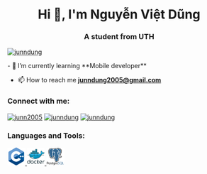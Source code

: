 <h1 align="center">Hi 👋, I'm Nguyễn Việt Dũng</h1>
<h3 align="center">A student from UTH</h3>

<p align="left"> <a href="https://github.com/ryo-ma/github-profile-trophy"><img src="https://github-profile-trophy.vercel.app/?username=junndung" alt="junndung" /></a> </p>
- 🌱 I’m currently learning **Mobile developer**

- 📫 How to reach me **junndung2005@gmail.com**

<h3 align="left">Connect with me:</h3>
<p align="left">
<a href="https://fb.com/junn2005" target="blank"><img align="center" src="https://raw.githubusercontent.com/rahuldkjain/github-profile-readme-generator/master/src/images/icons/Social/facebook.svg" alt="junn2005" height="30" width="40" /></a>
<a href="https://instagram.com/junndung" target="blank"><img align="center" src="https://raw.githubusercontent.com/rahuldkjain/github-profile-readme-generator/master/src/images/icons/Social/instagram.svg" alt="junndung" height="30" width="40" /></a>
<a href="https://www.leetcode.com/junndung" target="blank"><img align="center" src="https://raw.githubusercontent.com/rahuldkjain/github-profile-readme-generator/master/src/images/icons/Social/leet-code.svg" alt="junndung" height="30" width="40" /></a>
</p>

<h3 align="left">Languages and Tools:</h3>
<p align="left"> <a href="https://www.w3schools.com/cpp/" target="_blank" rel="noreferrer"> <img src="https://raw.githubusercontent.com/devicons/devicon/master/icons/cplusplus/cplusplus-original.svg" alt="cplusplus" width="40" height="40"/> </a> <a href="https://www.docker.com/" target="_blank" rel="noreferrer"> <img src="https://raw.githubusercontent.com/devicons/devicon/master/icons/docker/docker-original-wordmark.svg" alt="docker" width="40" height="40"/> </a> <a href="https://www.postgresql.org" target="_blank" rel="noreferrer"> <img src="https://raw.githubusercontent.com/devicons/devicon/master/icons/postgresql/postgresql-original-wordmark.svg" alt="postgresql" width="40" height="40"/> </a> </p>
<img src="https://komarev.com/ghpvc/?username=JunnDung&style=flat-square&color=blue" alt=""/>
